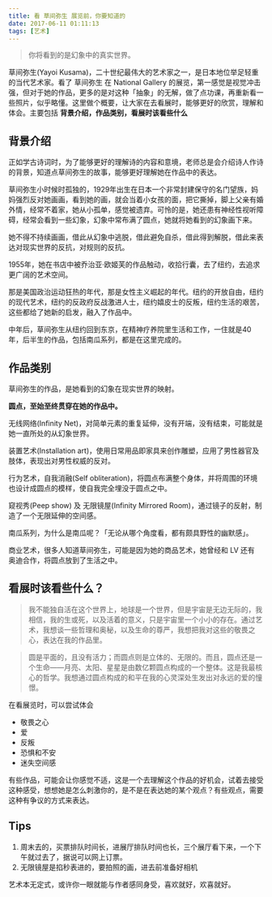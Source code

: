 ```yaml
---
title: 看 草间弥生 展览前，你要知道的
date: 2017-06-11 01:11:13
tags: [艺术]
---
```

> 你将看到的是幻象中的真实世界。

<!-- more -->

草间弥生(Yayoi Kusama)，二十世纪最伟大的艺术家之一，是日本地位举足轻重的当代艺术家。看了 草间弥生 在 National Gallery 的展览，第一感觉是视觉冲击强，但对于她的作品，更多的是对这种「抽象」的无解，做了点功课，再重新看一些照片，似乎略懂。这里做个概要，让大家在去看展时，能够更好的欣赏，理解和体会。主要包括 **背景介绍，作品类别，看展时该看些什么**

## 背景介绍
正如学古诗词时，为了能够更好的理解诗的内容和意境，老师总是会介绍诗人作诗的背景，知道点草间弥生的故事，能够更好理解她在作品中的表达。

草间弥生小时候时孤独的，1929年出生在日本一个非常封建保守的名门望族，妈妈强烈反对她画画，看到她的画，就会当着小女孩的面，把它撕掉，脚上父亲有婚外情，经常不着家，她从小孤单，感觉被遗弃。可怜的是，她还患有神经性视听障碍，经常会看到一些幻象，幻象中常布满了圆点，她就将她看到的幻象画下来。

她不得不持续画画，借此从幻象中逃脱，借此避免自杀，借此得到解脱，借此来表达对现实世界的反抗，对规则的反抗。

1955年，她在书店中被乔治亚·欧姬芙的作品触动，收拾行囊，去了纽约，去追求更广阔的艺术空间。

那是美国政治运动狂热的年代，那是女性主义崛起的年代。纽约的开放自由，纽约的现代艺术，纽约的反政府反战激进人士，纽约嬉皮士的反叛，纽约生活的艰苦，这些都给了她新的启发，融入了作品中。

中年后，草间弥生从纽约回到东京，在精神疗养院里生活和工作，一住就是40年，后半生的作品，包括南瓜系列，都是在这里完成的。

## 作品类别
草间弥生的作品，是她看到的幻象在现实世界的映射。

**圆点，至始至终贯穿在她的作品中。**

无线网络(Infinity Net)，对简单元素的重复延伸，没有开端，没有结束，可能就是她一直所处的从幻象世界。

装置艺术(Installation art)，使用日常用品即家具来创作雕塑，应用了男性器官及肢体，表现出对男性权威的反对。

行为艺术，自我消融(Self obliteration)，将圆点布满整个身体，并将周围的环境也设计成圆点的模样，使自我完全埋没于圆点之中。

窥视秀(Peep show) 及 无限镜屋(Infinity Mirrored Room)，通过镜子的反射，制造了一个无限延伸的空间感。

南瓜系列，为什么是南瓜呢？「无论从哪个角度看，都有颇具野性的幽默感」。

商业艺术，很多人知道草间弥生，可能是因为她的商品艺术，她曾经和 LV 还有 奥迪合作，将圆点放到了生活之中。

## 看展时该看些什么？
>我不能独自活在这个世界上，地球是一个世界，但是宇宙是无边无际的，我相信，我的生或死，以及活着的意义，只是宇宙里一个小小的存在。通过艺术，我想谈一些哲理和奥秘，以及生命的尊严，我想把我对这些的敬畏之心，表达在我的作品里。

> 圆是平面的，且没有活力；而圆点则是立体的、无限的。而且，圆点还是一个生命——月亮、太阳、星星是由数亿颗圆点构成的一个整体。这是我最核心的哲学。我想通过圆点构成的和平在我的心灵深处生发出对永远的爱的憧憬。

在看展览时，可以尝试体会
- 敬畏之心
- 爱
- 反叛
- 恐惧和不安
- 迷失空间感

有些作品，可能会让你感觉不适，这是一个去理解这个作品的好机会，试着去接受这种感受，想想她是怎么刺激你的，是不是在表达她的某个观点？有些观点，需要这种有争议的方式来表达。

## Tips
1. 周末去的，买票排队时间长，进展厅排队时间也长，三个展厅看下来，一个下午就过去了，据说可以网上订票。
2. 无限镜屋是掐秒表进的，要拍照的画，进去前准备好相机

艺术本无定式，或许你一眼就能与作者感同身受，喜欢就好，欢喜就好。
